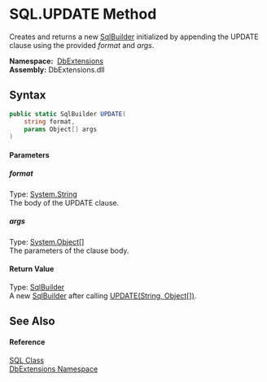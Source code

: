 SQL.UPDATE Method
=================
Creates and returns a new [SqlBuilder][1] initialized by appending the UPDATE clause using the provided *format* and *args*.

  **Namespace:**  [DbExtensions][2]  
  **Assembly:** DbExtensions.dll

Syntax
------

```csharp
public static SqlBuilder UPDATE(
	string format,
	params Object[] args
)
```

#### Parameters

##### *format*
Type: [System.String][3]  
The body of the UPDATE clause.

##### *args*
Type: [System.Object][4][]  
The parameters of the clause body.

#### Return Value
Type: [SqlBuilder][1]  
 A new [SqlBuilder][1] after calling [UPDATE(String, Object[])][5]. 

See Also
--------

#### Reference
[SQL Class][6]  
[DbExtensions Namespace][2]  

[1]: ../SqlBuilder/README.md
[2]: ../README.md
[3]: http://msdn.microsoft.com/en-us/library/s1wwdcbf
[4]: http://msdn.microsoft.com/en-us/library/e5kfa45b
[5]: ../SqlBuilder/UPDATE.md
[6]: README.md